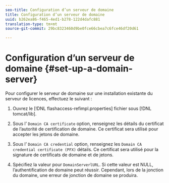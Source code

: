 ```yaml
---
seo-title: Configuration d’un serveur de domaine
title: Configuration d’un serveur de domaine
uuid: b262ea86-f465-4ed1-b278-122d4dafc881
translation-type: tm+mt
source-git-commit: 29bc8323460d9be0fce66cbea7c6fce46df20d61

---
```



# Configuration d’un serveur de domaine {#set-up-a-domain-server}

Pour configurer le serveur de domaine sur une installation existante du serveur de licences, effectuez le  suivant :

1. Ouvrez le [!DNL flashaccess-refimpl.properties] fichier sous [!DNL tomcat/lib].

1. Sous l’ `Domain CA certificate` option, renseignez les détails du certificat de l’autorité de certification de domaine. Ce certificat sera utilisé pour accepter les jetons de domaine.
1. Sous l’ `Domain CA credential` option, renseignez les `Domain CA credential certificate (PFX)` détails. Ce certificat sera utilisé pour la signature de certificats de domaine et de jetons.

1. Spécifiez la valeur pour `DomainServerlURL`. Si cette valeur est NULL, l’authentification de domaine peut réussir. Cependant, lors de la jonction du domaine, une erreur de jonction de domaine se produira.

